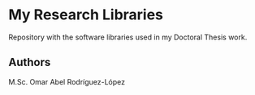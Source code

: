 # My Research Libraries

Repository with the software libraries used in my Doctoral Thesis work.

## Authors

M.Sc. Omar Abel Rodríguez-López
